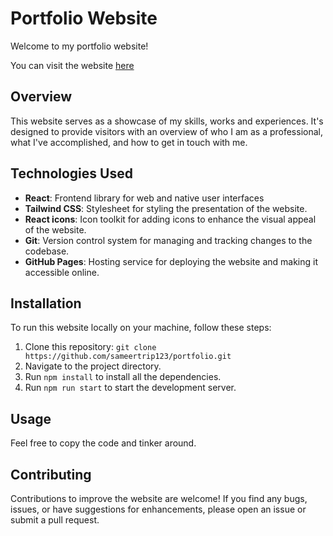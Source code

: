 # Portfolio Website

Welcome to my portfolio website!

You can visit the website [here](https://sameertrip123.github.io/portfolio/)

## Overview

This website serves as a showcase of my skills, works and experiences. It's designed to provide visitors with an overview of who I am as a professional, what I've accomplished, and how to get in touch with me.

## Technologies Used

- **React**: Frontend library for web and native user interfaces
- **Tailwind CSS**: Stylesheet for styling the presentation of the website.
- **React icons**: Icon toolkit for adding icons to enhance the visual appeal of the website.
- **Git**: Version control system for managing and tracking changes to the codebase.
- **GitHub Pages**: Hosting service for deploying the website and making it accessible online.

## Installation

To run this website locally on your machine, follow these steps:

1. Clone this repository: `git clone https://github.com/sameertrip123/portfolio.git`
2. Navigate to the project directory.
3. Run `npm install` to install all the dependencies.
4. Run `npm run start` to start the development server.

## Usage

Feel free to copy the code and tinker around.

## Contributing

Contributions to improve the website are welcome! If you find any bugs, issues, or have suggestions for enhancements, please open an issue or submit a pull request.
